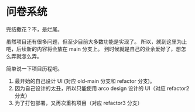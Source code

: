 # 问卷系统

完结撒花？不，是烂尾。

虽然项目还有很多问题，但至少目前大多数功能是实现了。
所以，就到这里为止吧，后续新的内容将会放在 main 分支上。
到时候就是自己的业余爱好了，想怎么弄就怎么弄。

简单说一下项目历程吧。
1. 最开始的自己设计 UI (对应 old-main 分支和 refactor 分支)。
2. 因为自己设计的太丑，所以只能使用 arco design 设计的 UI（对应 refactor2 分支）
3. 为了打包部署，又再次重构项目（对应 refactor3 分支）
